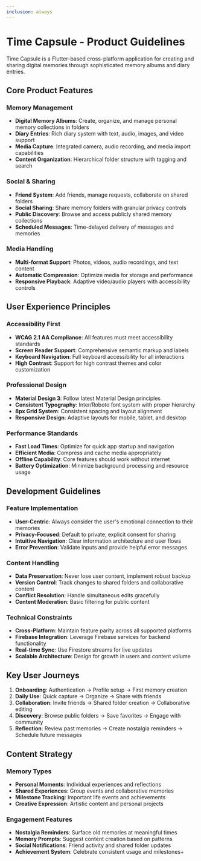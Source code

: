 ```yaml
---
inclusion: always
---
```


# Time Capsule - Product Guidelines

Time Capsule is a Flutter-based cross-platform application for creating and sharing digital memories through sophisticated memory albums and diary entries.

## Core Product Features

### Memory Management
- **Digital Memory Albums**: Create, organize, and manage personal memory collections in folders
- **Diary Entries**: Rich diary system with text, audio, images, and video support
- **Media Capture**: Integrated camera, audio recording, and media import capabilities
- **Content Organization**: Hierarchical folder structure with tagging and search

### Social & Sharing
- **Friend System**: Add friends, manage requests, collaborate on shared folders
- **Social Sharing**: Share memory folders with granular privacy controls
- **Public Discovery**: Browse and access publicly shared memory collections
- **Scheduled Messages**: Time-delayed delivery of messages and memories

### Media Handling
- **Multi-format Support**: Photos, videos, audio recordings, and text content
- **Automatic Compression**: Optimize media for storage and performance
- **Responsive Playback**: Adaptive video/audio players with accessibility controls

## User Experience Principles

### Accessibility First
- **WCAG 2.1 AA Compliance**: All features must meet accessibility standards
- **Screen Reader Support**: Comprehensive semantic markup and labels
- **Keyboard Navigation**: Full keyboard accessibility for all interactions
- **High Contrast**: Support for high contrast themes and color customization

### Professional Design
- **Material Design 3**: Follow latest Material Design principles
- **Consistent Typography**: Inter/Roboto font system with proper hierarchy
- **8px Grid System**: Consistent spacing and layout alignment
- **Responsive Design**: Adaptive layouts for mobile, tablet, and desktop

### Performance Standards
- **Fast Load Times**: Optimize for quick app startup and navigation
- **Efficient Media**: Compress and cache media appropriately
- **Offline Capability**: Core features should work without internet
- **Battery Optimization**: Minimize background processing and resource usage

## Development Guidelines

### Feature Implementation
- **User-Centric**: Always consider the user's emotional connection to their memories
- **Privacy-Focused**: Default to private, explicit consent for sharing
- **Intuitive Navigation**: Clear information architecture and user flows
- **Error Prevention**: Validate inputs and provide helpful error messages

### Content Handling
- **Data Preservation**: Never lose user content, implement robust backup
- **Version Control**: Track changes to shared folders and collaborative content
- **Conflict Resolution**: Handle simultaneous edits gracefully
- **Content Moderation**: Basic filtering for public content

### Technical Constraints
- **Cross-Platform**: Maintain feature parity across all supported platforms
- **Firebase Integration**: Leverage Firebase services for backend functionality
- **Real-time Sync**: Use Firestore streams for live updates
- **Scalable Architecture**: Design for growth in users and content volume

## Key User Journeys

1. **Onboarding**: Authentication → Profile setup → First memory creation
2. **Daily Use**: Quick capture → Organize → Share with friends
3. **Collaboration**: Invite friends → Shared folder creation → Collaborative editing
4. **Discovery**: Browse public folders → Save favorites → Engage with community
5. **Reflection**: Review past memories → Create nostalgia reminders → Schedule future messages

## Content Strategy

### Memory Types
- **Personal Moments**: Individual experiences and reflections
- **Shared Experiences**: Group events and collaborative memories
- **Milestone Tracking**: Important life events and achievements
- **Creative Expression**: Artistic content and personal projects

### Engagement Features
- **Nostalgia Reminders**: Surface old memories at meaningful times
- **Memory Prompts**: Suggest content creation based on patterns
- **Social Notifications**: Friend activity and shared folder updates
- **Achievement System**: Celebrate consistent usage and milestones+